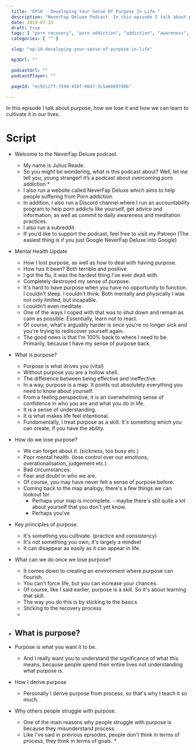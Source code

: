```yaml
---
  title: "EP10 - Developing Your Sense Of Purpose In Life."
  description: "NeverFap Deluxe Podcast. In this episode I talk about purpose, how we lose it and how we can learn to cultivate it in our lives."
  date: 2019-07-13
  draft: true
  tags: [ "porn recovery", "porn addiction", "addiction", "awareness", "nofap", "neverfap", "neverfap deluxe", "neverfap basics", "nofap podcast", "neverfap podcast", "neverfap deluxe podcast" ]
  categories: [ "" ]

  slug: "ep-10-developing-your-sense-of-purpose-in-life"

  mp3Url: ""

  podcastUrl: ""
  podcastPlayer: ""

  pageId: "ec92c27f-759d-45bf-8647-3c5a6669740b"

---
```


In this episode I talk about purpose, how we lose it and how we can learn to cultivate it in our lives.

# Script

- Welcome to the NeverFap Deluxe podcast.
  - My name is Julius Reade.
  - So you might be wondering, what is this podcast about? Well, let me tell you, young stranger! it’s a podcast about overcoming porn addiction *
  - I also run a website called NeverFap Deluxe which aims to help people suffering from Porn addiction.
  - In addition, I also run a Discord channel where I run an accountability program to help porn addicts like yourself, get advice and information, as well as commit to daily awareness and meditation practices.
  - I also run a subreddit.
  - If you’d like to support the podcast, feel free to visit my Patreon (The easiest thing is if you just Google NeverFap Deluxe into Google)


- Mental Health Update
  - How I lost purpose, as well as how to deal with having purpose.
  - How has it been? Both terrible and positive.
  - I got the flu, it was the hardest thing I've ever dealt with.
  - Completely destroyed my sense of purpose.
  - It's hard to have purpose when you have no opportunity to function. I couldn't sleep. I couldn't think. Both mentally and physically I was not only limited, but incapable.
  - I couldn't even meditate.
  - One of the ways I coped with that was to shut down and remain as calm as possible. Essentially, learn not to react.
  - Of course, what's arguably harder is once you're no longer sick and you're trying to rediscover yourself again.
  - The good news is that I'm 100% back to where I need to be. Primarily, because I have my sense of purpose back.

- What is purpose?
  - Purpose is what drives you (vital)
  - Without purpose you are a hollow shell.
  - The difference between being effective and ineffective.
  - In a way, purpose is a map. It points out absolutely everything you need to know about yourself.
  - From a feeling perspective, it is an overwhelming sense of confidence in who you are and what you do in life.
  - It is a sense of understanding.
  - It is what makes life feel intentional.
  - Fundamentally, I treat purpose as a skill. It's something which you can create, if you have the ability.

- How do we lose purpose?
  - We can forget about it. (sickness, too busy etc.)
  - Poor mental health. (lose control over our emotions, overationalisation, judgement etc.)
  - Bad circumstances.
  - Fear and doubt in who we are.
  - Of course, you may have never felt a sense of purpose before.
  - Coming back to the map analogy, there's a few things we can lookout for.
    - Perhaps your map is incomplete. - maybe there's still quite a lot about yourself that you don't yet know.
    - Perhaps you've


- Key principles of purpose.
  - It's something you cultivate. (practice and consistency)
  - It's not something you own, it's largely a mindset
  - It can disappear as easily as it can appear in life.

- What can we do once we lose purpose?
  - It comes down to creating an environment where purpose can flourish.
  - You can't force life, but you can increase your chances.
  - Of course, like I said earlier, purpose is a skill. So it's about learning that skill.
  - The way you do this is by sticking to the basics
  - Sticking to the recovery process
  -


- What is purpose?
  -

- Purpose is what you want it to be.
  - And I really want you to understand the significance of what this means, because people spend their entire lives not understanding what purpose is.

- How I derive purpose
  - Personally I derive purpose from process, so that's why I teach it so much.

- Why others people struggle with purpose.
  - One of the main reasons why people struggle with purpose is because they misunderstand process.
  - Like I've said in previous episodes, people don't think in terms of process, they think in terms of goals. *









